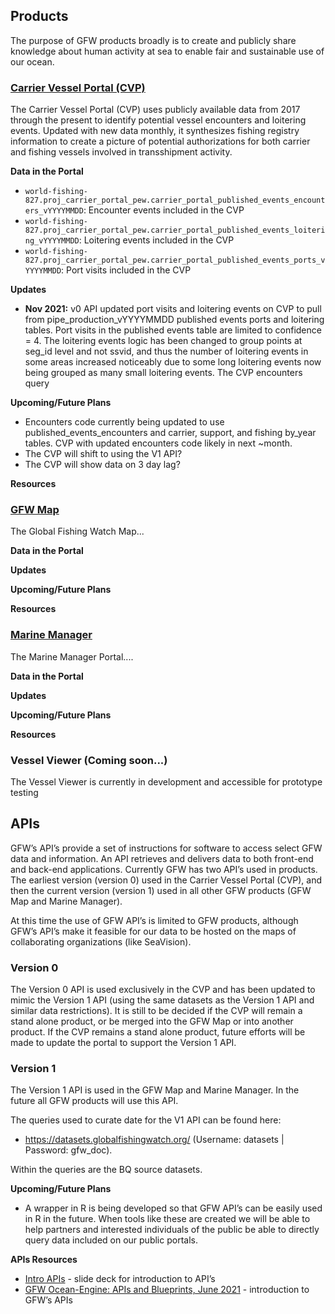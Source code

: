 ## Products
The purpose of GFW products broadly is to create and publicly share knowledge about human activity at sea to enable fair and sustainable use of our ocean.

### [Carrier Vessel Portal (CVP)](https://globalfishingwatch.org/carrier-vessel-portal/)

The Carrier Vessel Portal (CVP) uses publicly available data from 2017 through the present to identify potential vessel encounters and loitering events. Updated with new data monthly, it synthesizes fishing registry information to create a picture of potential authorizations for both carrier and fishing vessels involved in transshipment activity. 

**Data in the Portal**

+ `world-fishing-827.proj_carrier_portal_pew.carrier_portal_published_events_encounters_vYYYYMMDD`: Encounter events included in the CVP
+ `world-fishing-827.proj_carrier_portal_pew.carrier_portal_published_events_loitering_vYYYYMMDD`: Loitering events included in the CVP
+ `world-fishing-827.proj_carrier_portal_pew.carrier_portal_published_events_ports_vYYYYMMDD`: Port visits included in the CVP

**Updates**
+ **Nov 2021:** v0 API updated port visits and loitering events on CVP to pull from pipe_production_vYYYYMMDD published events ports and loitering tables. Port visits in the published events table are limited to confidence = 4. The loitering events logic has been changed to group points at seg_id level and not ssvid, and thus the number of loitering events in some areas increased noticeably due to some long loitering events now being grouped as many small loitering events. The CVP encounters query 

**Upcoming/Future Plans**
+ Encounters code currently being updated to use published_events_encounters and carrier, support, and fishing by_year tables. CVP with updated encounters code likely in next ~month. 
+ The CVP will shift to using the V1 API?
+ The CVP will show data on 3 day lag?

**Resources**

### [GFW Map](https://globalfishingwatch.org/map/) 
The Global Fishing Watch Map...

**Data in the Portal**

**Updates**

**Upcoming/Future Plans**

**Resources**

### [Marine Manager](https://globalfishingwatch.org/marine-manager-portal/)
The Marine Manager Portal....

**Data in the Portal**

**Updates**

**Upcoming/Future Plans**

**Resources**

### Vessel Viewer (Coming soon...)
The Vessel Viewer is currently in development and accessible for prototype testing
 

## APIs

GFW’s API’s provide a set of instructions for software to access select GFW data and information. An API retrieves and delivers data to both front-end and back-end applications. Currently GFW has two API’s used in products. The earliest version (version 0) used in the Carrier Vessel Portal (CVP), and then the current version (version 1) used in all other GFW products (GFW Map and Marine Manager).

At this time the use of GFW API’s is limited to GFW products, although GFW’s API’s make it feasible for our data to be hosted on the maps of collaborating organizations (like SeaVision). 

### Version 0
The Version 0 API is used exclusively in the CVP and has been updated to mimic the Version 1 API (using the same datasets as the Version 1 API and similar data restrictions). It is still to be decided if the CVP will remain a stand alone product, or be merged into the GFW Map or into another product. If the CVP remains a stand alone product, future efforts will be made to update the portal to support the Version 1 API. 

### Version 1 
The Version 1 API is used in the GFW Map and Marine Manager. In the future all GFW products will use this API.

The queries used to curate date for the V1 API can be found here: 
+ https://datasets.globalfishingwatch.org/  (Username: datasets | Password: gfw_doc). 

Within the queries are the BQ source datasets.

**Upcoming/Future Plans**
+ A wrapper in R is being developed so that GFW API’s can be easily used in R in the future. When tools like these are created we will be able to help partners and interested individuals of the public be able to directly query data included on our public portals.

**APIs Resources**
+ [Intro APIs](https://docs.google.com/document/d/1CWVXqZpyutLOUO5YyACBzftUiEIxug7EPd8PXsadEE8/edit?usp=sharing) - slide deck for introduction to API’s <br>
+ [GFW Ocean-Engine: APIs and Blueprints, June 2021](https://docs.google.com/presentation/d/1E6h00EUEEr2HRAAXm3rJUwrF6NcM52t8S0n_yinJbqw/edit#slide=id.gc69f7383cc_0_1092) - introduction to GFW’s APIs 
